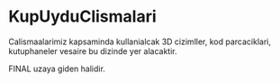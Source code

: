 # KupUyduClismalari

Calismaalarimiz kapsaminda kullanialcak 3D cizimller, kod parcaciklari, kutuphaneler vesaire bu dizinde yer alacaktir.


FINAL uzaya giden halidir.
